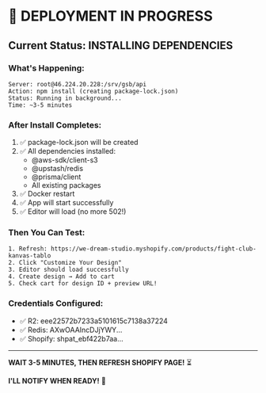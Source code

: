 # 🔄 DEPLOYMENT IN PROGRESS

## Current Status: INSTALLING DEPENDENCIES

### What's Happening:
```
Server: root@46.224.20.228:/srv/gsb/api
Action: npm install (creating package-lock.json)
Status: Running in background...
Time: ~3-5 minutes
```

### After Install Completes:
1. ✅ package-lock.json will be created
2. ✅ All dependencies installed:
   - @aws-sdk/client-s3
   - @upstash/redis
   - @prisma/client
   - All existing packages
3. ✅ Docker restart
4. ✅ App will start successfully
5. ✅ Editor will load (no more 502!)

### Then You Can Test:
```
1. Refresh: https://we-dream-studio.myshopify.com/products/fight-club-kanvas-tablo
2. Click "Customize Your Design"
3. Editor should load successfully
4. Create design → Add to cart
5. Check cart for design ID + preview URL!
```

### Credentials Configured:
- ✅ R2: eee22572b7233a5101615c7138a37224
- ✅ Redis: AXwOAAIncDJjYWY...
- ✅ Shopify: shpat_ebf422b7aa...

---

**WAIT 3-5 MINUTES, THEN REFRESH SHOPIFY PAGE!** ⏳

**I'LL NOTIFY WHEN READY!** 🚀

